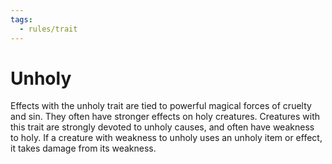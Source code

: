 ```yaml
---
tags:
  - rules/trait
---
```

# Unholy

Effects with the unholy trait are tied to powerful magical forces of cruelty and sin. They often have stronger effects on holy creatures. Creatures with this trait are strongly devoted to unholy causes, and often have weakness to holy. If a creature with weakness to unholy uses an unholy item or effect, it takes damage from its weakness.